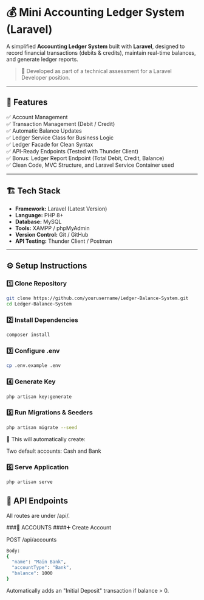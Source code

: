 # 💰 Mini Accounting Ledger System (Laravel)

A simplified **Accounting Ledger System** built with **Laravel**, designed to record financial transactions (debits & credits), maintain real-time balances, and generate ledger reports.

> 🧠 Developed as part of a technical assessment for a Laravel Developer position.

---

## 🚀 Features

✅ Account Management  
✅ Transaction Management (Debit / Credit)  
✅ Automatic Balance Updates  
✅ Ledger Service Class for Business Logic  
✅ Ledger Facade for Clean Syntax  
✅ API-Ready Endpoints (Tested with Thunder Client)  
✅ Bonus: Ledger Report Endpoint (Total Debit, Credit, Balance)  
✅ Clean Code, MVC Structure, and Laravel Service Container used  

---

## 🏗️ Tech Stack

- **Framework:** Laravel (Latest Version)
- **Language:** PHP 8+
- **Database:** MySQL
- **Tools:** XAMPP / phpMyAdmin
- **Version Control:** Git / GitHub
- **API Testing:** Thunder Client / Postman

---

## ⚙️ Setup Instructions

### 1️⃣ Clone Repository
```bash
git clone https://github.com/yourusername/Ledger-Balance-System.git
cd Ledger-Balance-System
```
### 2️⃣ Install Dependencies
```bash
composer install
```
### 3️⃣ Configure .env
```bash
cp .env.example .env
```
### 4️⃣ Generate Key
```bash
php artisan key:generate
```
### 5️⃣ Run Migrations & Seeders
```bash
php artisan migrate --seed
```
💾 This will automatically create:

Two default accounts: Cash and Bank

### 6️⃣ Serve Application
```bash
php artisan serve
```

## 📘 API Endpoints

All routes are under /api/.

###🧾 ACCOUNTS
####➕ Create Account

POST /api/accounts
```bash
Body:
{
  "name": "Main Bank",
  "accountType": "Bank",
  "balance": 1000
}
````
Automatically adds an "Initial Deposit" transaction if balance > 0.
